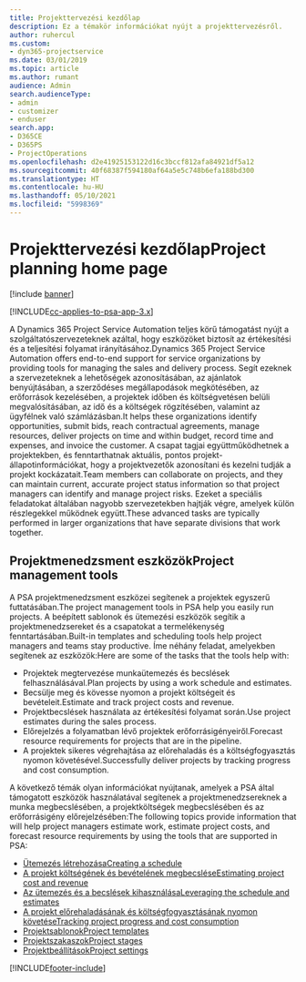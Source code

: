 ```yaml
---
title: Projekttervezési kezdőlap
description: Ez a témakör információkat nyújt a projekttervezésről.
author: ruhercul
ms.custom:
- dyn365-projectservice
ms.date: 03/01/2019
ms.topic: article
ms.author: rumant
audience: Admin
search.audienceType:
- admin
- customizer
- enduser
search.app:
- D365CE
- D365PS
- ProjectOperations
ms.openlocfilehash: d2e41925153122d16c3bccf812afa84921df5a12
ms.sourcegitcommit: 40f68387f594180af64a5e5c748b6efa188bd300
ms.translationtype: HT
ms.contentlocale: hu-HU
ms.lasthandoff: 05/10/2021
ms.locfileid: "5998369"
---
```

# <a name="project-planning-home-page"></a><span data-ttu-id="b7d83-103">Projekttervezési kezdőlap</span><span class="sxs-lookup"><span data-stu-id="b7d83-103">Project planning home page</span></span>

[!include [banner](../includes/psa-now-project-operations.md)]

[!INCLUDE[cc-applies-to-psa-app-3.x](../includes/cc-applies-to-psa-app-3x.md)]

<span data-ttu-id="b7d83-104">A Dynamics 365 Project Service Automation teljes körű támogatást nyújt a szolgáltatószervezeteknek azáltal, hogy eszközöket biztosít az értékesítési és a teljesítési folyamat irányításához.</span><span class="sxs-lookup"><span data-stu-id="b7d83-104">Dynamics 365 Project Service Automation offers end-to-end support for service organizations by providing tools for managing the sales and delivery process.</span></span> <span data-ttu-id="b7d83-105">Segít ezeknek a szervezeteknek a lehetőségek azonosításában, az ajánlatok benyújtásában, a szerződéses megállapodások megkötésében, az erőforrások kezelésében, a projektek időben és költségvetésen belüli megvalósításában, az idő és a költségek rögzítésében, valamint az ügyfélnek való számlázásban.</span><span class="sxs-lookup"><span data-stu-id="b7d83-105">It helps these organizations identify opportunities, submit bids, reach contractual agreements, manage resources, deliver projects on time and within budget, record time and expenses, and invoice the customer.</span></span> <span data-ttu-id="b7d83-106">A csapat tagjai együttműködhetnek a projektekben, és fenntarthatnak aktuális, pontos projekt-állapotinformációkat, hogy a projektvezetők azonosítani és kezelni tudják a projekt kockázatait.</span><span class="sxs-lookup"><span data-stu-id="b7d83-106">Team members can collaborate on projects, and they can maintain current, accurate project status information so that project managers can identify and manage project risks.</span></span> <span data-ttu-id="b7d83-107">Ezeket a speciális feladatokat általában nagyobb szervezetekben hajtják végre, amelyek külön részlegekkel működnek együtt.</span><span class="sxs-lookup"><span data-stu-id="b7d83-107">These advanced tasks are typically performed in larger organizations that have separate divisions that work together.</span></span>

## <a name="project-management-tools"></a><span data-ttu-id="b7d83-108">Projektmenedzsment eszközök</span><span class="sxs-lookup"><span data-stu-id="b7d83-108">Project management tools</span></span>

<span data-ttu-id="b7d83-109">A PSA projektmenedzsment eszközei segítenek a projektek egyszerű futtatásában.</span><span class="sxs-lookup"><span data-stu-id="b7d83-109">The project management tools in PSA help you easily run projects.</span></span> <span data-ttu-id="b7d83-110">A beépített sablonok és ütemezési eszközök segítik a projektmenedzsereket és a csapatokat a termelékenység fenntartásában.</span><span class="sxs-lookup"><span data-stu-id="b7d83-110">Built-in templates and scheduling tools help project managers and teams stay productive.</span></span> <span data-ttu-id="b7d83-111">Íme néhány feladat, amelyekben segítenek az eszközök:</span><span class="sxs-lookup"><span data-stu-id="b7d83-111">Here are some of the tasks that the tools help with:</span></span>

- <span data-ttu-id="b7d83-112">Projektek megtervezése munkaütemezés és becslések felhasználásával.</span><span class="sxs-lookup"><span data-stu-id="b7d83-112">Plan projects by using a work schedule and estimates.</span></span>
- <span data-ttu-id="b7d83-113">Becsülje meg és kövesse nyomon a projekt költségeit és bevételeit.</span><span class="sxs-lookup"><span data-stu-id="b7d83-113">Estimate and track project costs and revenue.</span></span>
- <span data-ttu-id="b7d83-114">Projektbecslések használata az értékesítési folyamat során.</span><span class="sxs-lookup"><span data-stu-id="b7d83-114">Use project estimates during the sales process.</span></span>
- <span data-ttu-id="b7d83-115">Előrejelzés a folyamatban lévő projektek erőforrásigényeiről.</span><span class="sxs-lookup"><span data-stu-id="b7d83-115">Forecast resource requirements for projects that are in the pipeline.</span></span>
- <span data-ttu-id="b7d83-116">A projektek sikeres végrehajtása az előrehaladás és a költségfogyasztás nyomon követésével.</span><span class="sxs-lookup"><span data-stu-id="b7d83-116">Successfully deliver projects by tracking progress and cost consumption.</span></span>

<span data-ttu-id="b7d83-117">A következő témák olyan információkat nyújtanak, amelyek a PSA által támogatott eszközök használatával segítenek a projektmenedzsereknek a munka megbecslésében, a projektköltségek megbecslésében és az erőforrásigény előrejelzésében:</span><span class="sxs-lookup"><span data-stu-id="b7d83-117">The following topics provide information that will help project managers estimate work, estimate project costs, and forecast resource requirements by using the tools that are supported in PSA:</span></span>

- [<span data-ttu-id="b7d83-118">Ütemezés létrehozása</span><span class="sxs-lookup"><span data-stu-id="b7d83-118">Creating a schedule</span></span>](project-creating.md)
- [<span data-ttu-id="b7d83-119">A projekt költségének és bevételének megbecslése</span><span class="sxs-lookup"><span data-stu-id="b7d83-119">Estimating project cost and revenue</span></span>](project-estimating.md)
- [<span data-ttu-id="b7d83-120">Az ütemezés és a becslések kihasználása</span><span class="sxs-lookup"><span data-stu-id="b7d83-120">Leveraging the schedule and estimates</span></span>](project-leveraging.md)
- [<span data-ttu-id="b7d83-121">A projekt előrehaladásának és költségfogyasztásának nyomon követése</span><span class="sxs-lookup"><span data-stu-id="b7d83-121">Tracking project progress and cost consumption</span></span>](project-tracking.md)
- [<span data-ttu-id="b7d83-122">Projektsablonok</span><span class="sxs-lookup"><span data-stu-id="b7d83-122">Project templates</span></span>](project-templates.md)
- [<span data-ttu-id="b7d83-123">Projektszakaszok</span><span class="sxs-lookup"><span data-stu-id="b7d83-123">Project stages</span></span>](project-stages.md)
- [<span data-ttu-id="b7d83-124">Projektbeállítások</span><span class="sxs-lookup"><span data-stu-id="b7d83-124">Project settings</span></span>](project-settings.md)


[!INCLUDE[footer-include](../includes/footer-banner.md)]
